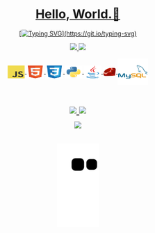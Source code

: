<a href="https://github.com/SrPinheiro">
<div align="center">
 <h1>Hello, World.🌹</h1>
 
[![Typing SVG](https://readme-typing-svg.herokuapp.com?font=Fira+Code&pause=1000&width=435&lines=%E2%80%8E+%E2%80%8E+%E2%80%8E+%E2%80%8E+%E2%80%8E+%E2%80%8E+%E2%80%8E+%E2%80%8E+%E2%80%8ESauda%C3%A7%C3%B5es+visitante.;%E2%80%8E+%E2%80%8E+%E2%80%8E+%E2%80%8E+%E2%80%8E+%E2%80%8E+%E2%80%8E+%E2%80%8E+Me+Chamo+Leonardo%2C+Prazer.;%E2%80%8E+%E2%80%8E+%E2%80%8E+%E2%80%8E+%E2%80%8E+%E2%80%8E+%E2%80%8E+%E2%80%8E+%E2%80%8EBack-End+Developer.)](https://git.io/typing-svg)

<img height="160em" src="https://github-readme-stats.vercel.app/api?username=SrPinheiro&show_icons=true&theme=github_dark&count_private=true"/>
<img height="160em" src="https://github-readme-stats.vercel.app/api/top-langs/?username=SrPinheiro&layout=compact&exclude_repo=Jupyter-notebooks&theme=github_dark"/>

  <div align="center" style="display: inline_block"><br>
   
  <img align="center" alt="Leo-Js" height="30" width="40" src="https://raw.githubusercontent.com/devicons/devicon/master/icons/javascript/javascript-original.svg">
   
  <img align="center" alt="Leo-HTML" height="30" width="40" src="https://raw.githubusercontent.com/devicons/devicon/master/icons/html5/html5-original.svg">
   
  <img align="center" alt="Leo-CSS" height="30" width="40" src="https://raw.githubusercontent.com/devicons/devicon/master/icons/css3/css3-original.svg">
   
  <img align="center" alt="Leo-Python" height="30" width="40" src="https://raw.githubusercontent.com/devicons/devicon/master/icons/python/python-original.svg">
   
  <img align="center" alt="Leo-Java" height="30" width="40" src="https://raw.githubusercontent.com/devicons/devicon/master/icons/java/java-original.svg">
  
  <img align="center" alt="Leo-Ruby" height="20" width="30" src="https://raw.githubusercontent.com/devicons/devicon/master/icons/ruby/ruby-original.svg">
  
  <img align="center" alt="Leo-mysql" height="60" width="70" src="https://raw.githubusercontent.com/devicons/devicon/master/icons/mysql/mysql-original-wordmark.svg">
   
 
</div> 

  <div align="center"> 
    <h1> <h1>
   <a href="https://www.instagram.com/skleogp/" target="_blank">
      <img src="https://img.shields.io/badge/-Instagram-%23E4405F?style=for-the-badge&logo=instagram&logoColor=white" target="_blank">
   </a> 
   
   <a href="https://www.linkedin.com/in/LeonardoPinheiro-LP/" target="_blank">
       <img src="https://img.shields.io/badge/LinkedIn-0077B5?style=for-the-badge&logo=linkedin&logoColor=white" target="_blank">
   </a> 
     <div align="center">
<img src= "https://media1.giphy.com/media/qtwCa6mm8E3tPVQEMK/giphy.gif?cid=790b76119634ab5ee006d2dbc8d7bee65cfff416c645a644&rid=giphy.gif" width="500px" align="center">
     </div>
     
![Snake animation](https://github.com/SrPinheiro/SrPinheiro/blob/output/github-contribution-grid-snake.svg)
 
</div>
    
